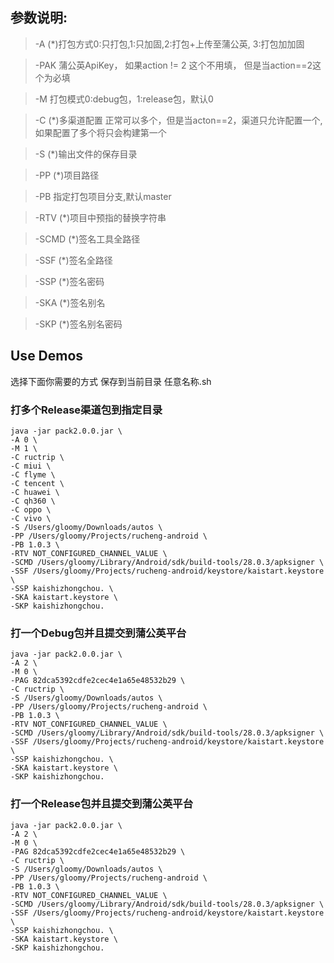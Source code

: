 ## 参数说明:

> -A (*)打包方式0:只打包,1:只加固,2:打包+上传至蒲公英, 3:打包加加固

> -PAK 蒲公英ApiKey， 如果action != 2 这个不用填， 但是当action==2这个为必填

> -M 打包模式0:debug包，1:release包，默认0

> -C (*)多渠道配置 正常可以多个，但是当acton==2，渠道只允许配置一个,如果配置了多个将只会构建第一个

> -S (*)输出文件的保存目录

> -PP (*)项目路径

> -PB 指定打包项目分支,默认master

> -RTV (*)项目中预指的替换字符串

> -SCMD (*)签名工具全路径

> -SSF (*)签名全路径

> -SSP (*)签名密码

> -SKA (*)签名别名

> -SKP (*)签名别名密码

## Use Demos

选择下面你需要的方式 保存到当前目录 任意名称.sh

### 打多个Release渠道包到指定目录

```shell
java -jar pack2.0.0.jar \
-A 0 \
-M 1 \
-C ructrip \
-C miui \
-C flyme \
-C tencent \
-C huawei \
-C qh360 \
-C oppo \
-C vivo \
-S /Users/gloomy/Downloads/autos \
-PP /Users/gloomy/Projects/rucheng-android \
-PB 1.0.3 \
-RTV NOT_CONFIGURED_CHANNEL_VALUE \
-SCMD /Users/gloomy/Library/Android/sdk/build-tools/28.0.3/apksigner \
-SSF /Users/gloomy/Projects/rucheng-android/keystore/kaistart.keystore \
-SSP kaishizhongchou. \
-SKA kaistart.keystore \
-SKP kaishizhongchou.
```

### 打一个Debug包并且提交到蒲公英平台
```shell
java -jar pack2.0.0.jar \
-A 2 \
-M 0 \
-PAG 82dca5392cdfe2cec4e1a65e48532b29 \
-C ructrip \
-S /Users/gloomy/Downloads/autos \
-PP /Users/gloomy/Projects/rucheng-android \
-PB 1.0.3 \
-RTV NOT_CONFIGURED_CHANNEL_VALUE \
-SCMD /Users/gloomy/Library/Android/sdk/build-tools/28.0.3/apksigner \
-SSF /Users/gloomy/Projects/rucheng-android/keystore/kaistart.keystore \
-SSP kaishizhongchou. \
-SKA kaistart.keystore \
-SKP kaishizhongchou.
```

### 打一个Release包并且提交到蒲公英平台
```shell
java -jar pack2.0.0.jar \
-A 2 \
-M 0 \
-PAG 82dca5392cdfe2cec4e1a65e48532b29 \
-C ructrip \
-S /Users/gloomy/Downloads/autos \
-PP /Users/gloomy/Projects/rucheng-android \
-PB 1.0.3 \
-RTV NOT_CONFIGURED_CHANNEL_VALUE \
-SCMD /Users/gloomy/Library/Android/sdk/build-tools/28.0.3/apksigner \
-SSF /Users/gloomy/Projects/rucheng-android/keystore/kaistart.keystore \
-SSP kaishizhongchou. \
-SKA kaistart.keystore \
-SKP kaishizhongchou.
```